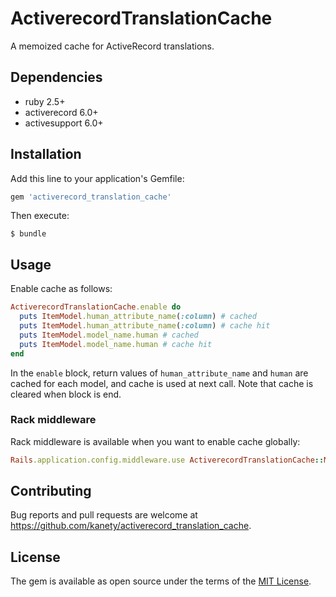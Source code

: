 # ActiverecordTranslationCache

A memoized cache for ActiveRecord translations.

## Dependencies

* ruby 2.5+
* activerecord 6.0+
* activesupport 6.0+

## Installation

Add this line to your application's Gemfile:

```ruby
gem 'activerecord_translation_cache'
```

Then execute:

    $ bundle

## Usage

Enable cache as follows:

```ruby
ActiverecordTranslationCache.enable do
  puts ItemModel.human_attribute_name(:column) # cached
  puts ItemModel.human_attribute_name(:column) # cache hit
  puts ItemModel.model_name.human # cached
  puts ItemModel.model_name.human # cache hit
end
```

In the `enable` block, return values of `human_attribute_name` and `human` are cached for each model,
and cache is used at next call.
Note that cache is cleared when block is end.

### Rack middleware

Rack middleware is available when you want to enable cache globally:

```ruby
Rails.application.config.middleware.use ActiverecordTranslationCache::Middleware
```

## Contributing

Bug reports and pull requests are welcome at https://github.com/kanety/activerecord_translation_cache.

## License

The gem is available as open source under the terms of the [MIT License](http://opensource.org/licenses/MIT).
